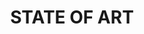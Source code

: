 ---
layout: default
data_category: django
img_path: /static/images/soacet.png
title: STATE OF ART
github_link: https://github.com/rawho/soacet
website_link: https://soacet.in
---